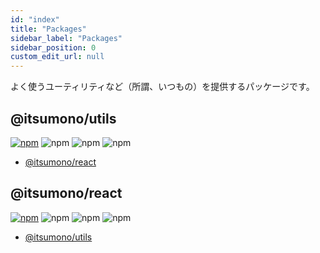 ```yaml
---
id: "index"
title: "Packages"
sidebar_label: "Packages"
sidebar_position: 0
custom_edit_url: null
---
```


よく使うユーティリティなど（所謂、いつもの）を提供するパッケージです。

## @itsumono/utils

[![npm](https://img.shields.io/badge/@itsumono/utils-555?style=flat-square&logo=npm)](https://www.npmjs.com/package/@itsumono/utils)
![npm](https://img.shields.io/npm/v/@itsumono/utils?style=flat-square)
![npm](https://img.shields.io/bundlephobia/min/@itsumono/utils?style=flat-square)
![npm](https://img.shields.io/npm/l/@itsumono/utils?style=flat-square)

- [@itsumono/react](react/index.md)


## @itsumono/react

[![npm](https://img.shields.io/badge/@itsumono/react-555?style=flat-square&logo=npm)](https://www.npmjs.com/package/@itsumono/react)
![npm](https://img.shields.io/npm/v/@itsumono/react?style=flat-square)
![npm](https://img.shields.io/bundlephobia/min/@itsumono/react?style=flat-square)
![npm](https://img.shields.io/npm/l/@itsumono/react?style=flat-square)

- [@itsumono/utils](utils/index.md)
